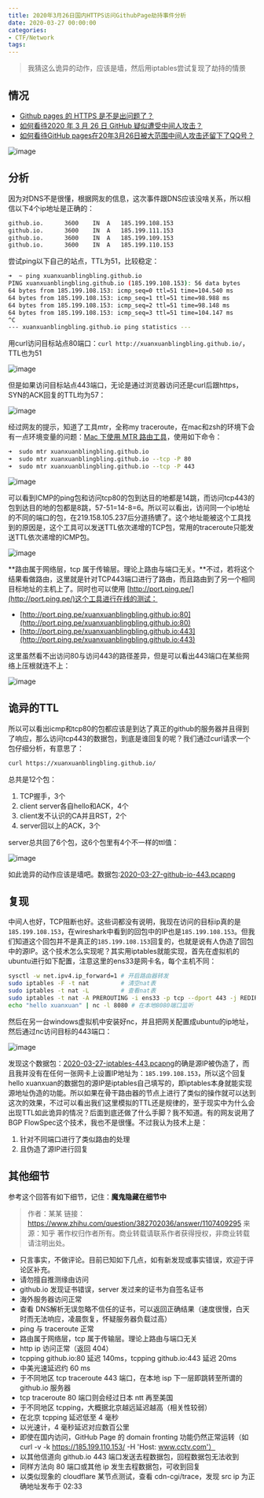 ```yaml
---
title: 2020年3月26日国内HTTPS访问GithubPage劫持事件分析
date: 2020-03-27 00:00:00
categories:
- CTF/Network
tags:  
---
```

> 我猜这么诡异的动作，应该是墙，然后用iptables尝试复现了劫持的情景

## 情况

- [Github pages 的 HTTPS 是不是出问题了？](https://v2ex.com/t/656367)
- [如何看待2020 年 3 月 26 日 GitHub 疑似遭受中间人攻击？](https://www.zhihu.com/question/382718053)
- [如何看待GitHub pages在20年3月26日被大范围中间人攻击还留下了QQ号？](https://www.zhihu.com/question/382702036)

![image](https://xuanxuanblingbling.github.io/assets/pic/443/1.png)

## 分析

因为对DNS不是很懂，根据网友的信息，这次事件跟DNS应该没啥关系，所以相信以下4个ip地址是正确的：

```bash
github.io.		3600	IN	A	185.199.108.153
github.io.		3600	IN	A	185.199.111.153
github.io.		3600	IN	A	185.199.109.153
github.io.		3600	IN	A	185.199.110.153
```

尝试ping以下自己的站点，TTL为51，比较稳定：

```bash
➜  ~ ping xuanxuanblingbling.github.io
PING xuanxuanblingbling.github.io (185.199.108.153): 56 data bytes
64 bytes from 185.199.108.153: icmp_seq=0 ttl=51 time=104.540 ms
64 bytes from 185.199.108.153: icmp_seq=1 ttl=51 time=98.988 ms
64 bytes from 185.199.108.153: icmp_seq=2 ttl=51 time=98.148 ms
64 bytes from 185.199.108.153: icmp_seq=3 ttl=51 time=104.147 ms
^C
--- xuanxuanblingbling.github.io ping statistics ---
```

用curl访问目标站点80端口：`curl http://xuanxuanblingbling.github.io/`，TTL也为51

![image](https://xuanxuanblingbling.github.io/assets/pic/443/2.png)

但是如果访问目标站点443端口，无论是通过浏览器访问还是curl后跟https，SYN的ACK回复的TTL均为57：

![image](https://xuanxuanblingbling.github.io/assets/pic/443/3.png)

经过网友的提示，知道了工具mtr，全称my traceroute，在mac和zsh的环境下会有一点环境变量的问题：[Mac 下使用 MTR 路由工具](https://www.jianshu.com/p/3b414419e17f)，使用如下命令：

```bash
➜  sudo mtr xuanxuanblingbling.github.io
➜  sudo mtr xuanxuanblingbling.github.io --tcp -P 80
➜  sudo mtr xuanxuanblingbling.github.io --tcp -P 443
```

![image](https://xuanxuanblingbling.github.io/assets/pic/443/4.png)

可以看到ICMP的ping包和访问tcp80的包到达目的地都是14跳，而访问tcp443的包到达目的地的包都是8跳，57-51=14-8=6。所以可以看出，访问同一个ip地址的不同的端口的包，在219.158.105.237后分道扬镳了。这个地址能被这个工具找到的原因是，这个工具可以发送TTL依次递增的TCP包，常用的traceroute只能发送TTL依次递增的ICMP包。

![image](https://xuanxuanblingbling.github.io/assets/pic/443/5.png)

**路由属于网络层，tcp 属于传输层。理论上路由与端口无关。**不过，若将这个结果看做路由，这里就是针对TCP443端口进行了路由，而且路由到了另一个相同目标地址的主机上了。同时也可以使用 [http://port.ping.pe/](http://port.ping.pe/)这个工具进行在线的测试：

- [http://port.ping.pe/xuanxuanblingbling.github.io:80](http://port.ping.pe/xuanxuanblingbling.github.io:80)
- [http://port.ping.pe/xuanxuanblingbling.github.io:443](http://port.ping.pe/xuanxuanblingbling.github.io:443)

这里虽然看不出访问80与访问443的路径差异，但是可以看出443端口在某些网络上压根就连不上：

![image](https://xuanxuanblingbling.github.io/assets/pic/443/6.png)

## 诡异的TTL

所以可以看出icmp和tcp80的包都应该是到达了真正的github的服务器并且得到了响应，那么访问tcp443的数据包，到底是谁回复的呢？我们通过curl请求一个包仔细分析，有意思了：

```bash
curl https://xuanxuanblingbling.github.io/
```

总共是12个包：

1. TCP握手，3个
2. client server各自hello和ACK，4个
3. client发不认识的CA并且RST，2个
4. server回以上的ACK，3个

server总共回了6个包，这6个包里有4个不一样的ttl值：

![image](https://xuanxuanblingbling.github.io/assets/pic/443/7.png)

如此诡异的动作应该是墙吧。数据包:[2020-03-27-github-io-443.pcapng](https://xuanxuanblingbling.github.io/assets/attachment/2020-03-27-github-io-443.pcapng)

## 复现

中间人也好，TCP阻断也好。这些词都没有说明，我现在访问的目标ip真的是`185.199.108.153`，在wireshark中看到的回包中的IP也是`185.199.108.153`。但我们知道这个回包并不是真正的`185.199.108.153`回复的，也就是说有人伪造了回包中的源IP。这个技术怎么实现呢？其实用iptables就能实现，首先在虚拟机的ubuntu进行如下配置，注意这里的ens33是网卡名，每个主机不同：

```bash
sysctl -w net.ipv4.ip_forward=1 # 开启路由器转发
sudo iptables -F -t nat         # 清空nat表
sudo iptables -t nat -L         # 查看nat表
sudo iptables -t nat -A PREROUTING -i ens33 -p tcp --dport 443 -j REDIRECT --to-port 8080 # 使用PREROUTING链将所有发往tcp443的包转发到本地8080端口
echo "hello xuanxuan" | nc -l 8080 # 在本地8080端口监听
```

然后在另一台windows虚拟机中安装好nc，并且把网关配置成ubuntu的ip地址，然后通过nc访问目标的443端口：

![image](https://xuanxuanblingbling.github.io/assets/pic/443/8.png)

发现这个数据包：[2020-03-27-iptables-443.pcapng](https://xuanxuanblingbling.github.io/assets/attachment/2020-03-27-iptables-443.pcapng)的确是源IP被伪造了，而且我并没有在任何一张网卡上设置IP地址为：`185.199.108.153`，所以这个回复hello xuanxuan的数据包的源IP是iptables自己填写的，即iptables本身就能实现源地址伪造的功能。所以如果在骨干路由器的节点上进行了类似的操作就可以达到这次的效果，不过可以看出我们这里模拟的TTL还是规律的，至于现实中为什么会出现TTL如此诡异的情况？后面到底还做了什么手脚？我不知道。有的网友说用了BGP FlowSpec这个技术，我也不是很懂。不过我认为技术上是：

1. 针对不同端口进行了类似路由的处理
2. 且伪造了源IP进行回复



## 其他细节

参考这个回答有如下细节，记住：**魔鬼隐藏在细节中**

> 作者：某某
> 链接：https://www.zhihu.com/question/382702036/answer/1107409295
> 来源：知乎
> 著作权归作者所有。商业转载请联系作者获得授权，非商业转载请注明出处。

- 只言事实，不做评论。目前已知如下几点，如有新发现或事实错误，欢迎于评论区补充。
- 请勿擅自推测缘由访问 
- github.io 发现证书错误，server 发过来的证书为自签名证书
- 海外服务器访问正常
- 查看 DNS解析无误忽略不信任的证书，可以返回正确结果（速度很慢，白天时而无法响应，凌晨恢复，怀疑服务器负载过高）
- ping 与 traceroute 正常
- 路由属于网络层，tcp 属于传输层。理论上路由与端口无关
- http ip 访问正常（返回 404）
- tcpping github.io:80 延迟 140ms，tcpping github.io:443 延迟 20ms
- 中美光速延迟约 60 ms
- 于不同地区 tcp traceroute 443 端口，在本地 isp 下一层即跳转至所谓的 github.io 服务器
- tcp traceroute 80 端口则会经过日本 ntt 再至美国
- 于不同地区 tcpping，大概据北京越远延迟越高（相关性较弱）
- 在北京 tcpping 延迟低至 4 毫秒
- 以光速计，4 毫秒延迟对应数百公里
- 即使在国内访问，GitHub Page 的 domain fronting 功能仍然正常运转（如 curl -v -k https://185.199.110.153/ -H 'Host: www.cctv.com'）
- 以其他信道向 github.io 443 端口发送去程数据包，回程数据包无法收到
- 同样方法向 80 端口或其他 ip 发生去程数据包，可收到回复
- 以类似现象的 cloudflare 某节点测试，查看 cdn-cgi/trace，发现 src ip 为正确地址发布于 02:33
























